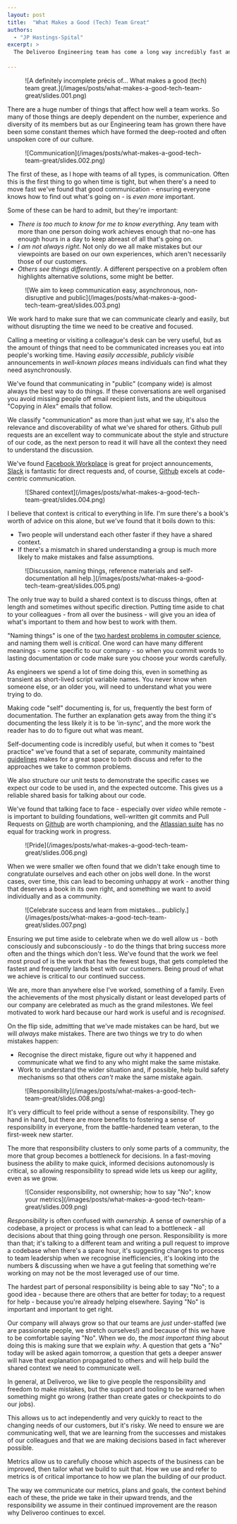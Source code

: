 ```yaml
---
layout: post
title:  "What Makes a Good (Tech) Team Great"
authors:
  - "JP Hastings-Spital"
excerpt: >
  The Deliveroo Engineering team has come a long way incredibly fast and is growing even faster. Our Analytics team is undergoing similarly explosive growth, so I thought I'd talk to the newest members of that team and share why we're so proud of our Engineering culture and how it's grown with us. Here's what we spoke about.

---
```


<figure>
![A definitely incomplete précis of… What makes a good (tech) team great.](/images/posts/what-makes-a-good-tech-team-great/slides.001.png)
</figure>

There are a huge number of things that affect how well a team works. So many of those things are deeply dependent on the number, experience and diversity of its members but as our Engineering team has grown there have been some constant themes which have formed the deep-rooted and often unspoken core of our culture.

<figure>
![Communication](/images/posts/what-makes-a-good-tech-team-great/slides.002.png)
</figure>

The first of these, as I hope with teams of all types, is communication. Often this is the first thing to go when time is tight, but when there's a need to move fast we've found that good communication - ensuring everyone knows how to find out what's going on - is _even more_ important.

Some of these can be hard to admit, but they're important:

* _There is too much to know for me to know everything_. Any team with more than one person doing work achieves enough that no-one has enough hours in a day to keep abreast of all that's going on.
* _I am not always right_. Not only do we all make mistakes but our viewpoints are based on our own experiences, which aren't necessarily those of our customers.
* _Others see things differently_. A different perspective on a problem often highlights alternative solutions, some might be better.

<figure>
![We aim to keep communication easy, asynchronous, non-disruptive and public](/images/posts/what-makes-a-good-tech-team-great/slides.003.png)
</figure>

We work hard to make sure that we can communicate clearly and easily, but without disrupting the time we need to be creative and focused.

Calling a meeting or visiting a colleague's desk can be very useful, but as the amount of things that need to be communicated increases you eat into people's working time. Having _easily accessible_, _publicly visible_ announcements in _well-known places_ means individuals can find what they need asynchronously.

We've found that communicating in "public" (company wide) is almost always the best way to do things. If these conversations are well organised you avoid missing people off email recipient lists, and the ubiquitous "Copying in Alex" emails that follow.

We classify "communication" as more than just what we say, it's also the relevance and discoverability of what we've shared for others. Github pull requests are an excellent way to communicate about the style and structure of our code, as the next person to read it will have all the context they need to understand the discussion.

We've found [Facebook Workplace](https://workplace.fb.com/) is great for project announcements, [Slack](https://slack.com) is fantastic for direct requests and, of course, [Github](https://github.com) excels at code-centric communication.

<figure>
![Shared context](/images/posts/what-makes-a-good-tech-team-great/slides.004.png)
</figure>

I believe that context is critical to everything in life. I'm sure there's a book's worth of advice on this alone, but we've found that it boils down to this:

* Two people will understand each other faster if they have a shared context.
* If there's a mismatch in shared understanding a group is much more likely to make mistakes and false assumptions.

<figure>
![Discussion, naming things, reference materials and self-documentation all help.](/images/posts/what-makes-a-good-tech-team-great/slides.005.png)
</figure>

The only true way to build a shared context is to discuss things, often at length and sometimes without specific direction. Putting time aside to chat to your colleagues - from all over the business - will give you an idea of what's important to them and how best to work with them.

"Naming things" is one of the [two hardest problems in computer science](https://twitter.com/codinghorror/status/506010907021828096), and naming them well is _critical_. One word can have many different meanings - some specific to our company - so when you commit words to lasting documentation or code make sure you choose your words carefully.

As engineers we spend a lot of time doing this, even in something as transient as short-lived script variable names. You never know when someone else, or an older you, will need to understand what you were trying to do.

Making code "self" documenting is, for us, frequently the best form of documentation. The further an explanation gets away from the thing it's documenting the less likely it is to be 'in-sync', and the more work the reader has to do to figure out what was meant.

Self-documenting code is incredibly useful, but when it comes to "best practice" we've found that a set of separate, community maintained [guidelines](http://deliveroo.engineering/guidelines/) makes for a great space to both discuss and refer to the approaches we take to common problems.

We also structure our unit tests to demonstrate the specific cases we expect our code to be used in, and the expected outcome. This gives us a reliable shared basis for talking about our code.

We've found that talking face to face - especially over _video_ while remote - is important to building foundations, well-written git commits and Pull Requests on [Github](https://github.com) are worth championing, and the [Atlassian suite](https://www.atlassian.com/) has no equal for tracking work in progress.

<figure>
![Pride](/images/posts/what-makes-a-good-tech-team-great/slides.006.png)
</figure>

When we were smaller we often found that we didn't take enough time to congratulate ourselves and each other on jobs well done. In the worst cases, over time, this can lead to becoming unhappy at work - another thing that deserves a book in its own right, and something we want to avoid individually and as a community.

<figure>
![Celebrate success and learn from mistakes… publicly.](/images/posts/what-makes-a-good-tech-team-great/slides.007.png)
</figure>

Ensuring we put time aside to celebrate when we do well allow us - both consciously and subconsciously - to do the things that bring success more often and the things which don't less. We've found that the work we feel most proud of is the work that has the fewest bugs, that gets completed the fastest and frequently lands best with our customers. Being proud of what we achieve is critical to our continued success.

We are, more than anywhere else I've worked, something of a family. Even the achievements of the most physically distant or least developed parts of our company are celebrated as much as the grand milestones. We feel motivated to work hard because our hard work is useful and is _recognised_.

On the flip side, admitting that we've made mistakes can be hard, but we will _always_ make mistakes. There are two things we try to do when mistakes happen:

- Recognise the direct mistake, figure out why it happened and communicate what we find to any who might make the same mistake.
- Work to understand the wider situation and, if possible, help build safety mechanisms so that others _can't_ make the same mistake again.


<figure>
![Responsibility](/images/posts/what-makes-a-good-tech-team-great/slides.008.png)
</figure>

It's very difficult to feel pride without a sense of responsibility. They go hand in hand, but there are more benefits to fostering a sense of responsibility in everyone, from the battle-hardened team veteran, to the first-week new starter.

The more that responsibility clusters to only some parts of a community, the more that group becomes a bottleneck for decisions. In a fast-moving business the ability to make quick, informed decisions autonomously is critical, so allowing responsibility to spread wide lets us keep our agility, even as we grow.

<figure>
![Consider responsibility, not ownership; how to say "No"; know your metrics](/images/posts/what-makes-a-good-tech-team-great/slides.009.png)
</figure>

_Responsibility_ is often confused with _ownership_. A sense of ownership of a codebase, a project or process is what can lead to a bottleneck - all decisions about that thing going through one person. Responsibility is more than that; it's talking to a different team and writing a pull request to improve a codebase when there's a spare hour, it's suggesting changes to process to team leadership when we recognise inefficiencies, it's looking into the numbers & discussing when we have a gut feeling that something we're working on may not be the most leveraged use of our time.

The hardest part of personal responsibility is being able to say "No"; to a good idea - because there are others that are better for today; to a request for help - because you're already helping elsewhere. Saying "No" is important and important to get right.

Our company will always grow so that our teams are _just_ under-staffed (we are passionate people, we stretch ourselves!) and because of this we have to be comfortable saying "No". When we do, the _most important thing_ about doing this is making sure that we explain _why_. A question that gets a "No" today will be asked again tomorrow, a question that gets a deeper answer will have that explanation propagated to others and will help build the shared context we need to communicate well.

In general, at Deliveroo, we like to give people the responsibility and freedom to make mistakes, but the support and tooling to be warned when something might go wrong (rather than create gates or checkpoints to do our jobs).

This allows us to act independently and very quickly to react to the changing needs of our customers, but it's risky. We need to ensure we are communicating well, that we are learning from the successes and mistakes of our colleagues and that we are making decisions based in fact wherever possible.

Metrics allow us to carefully choose which aspects of the business can be improved, then tailor what we build to suit that. How we use and refer to metrics is of critical importance to how we plan the building of our product.

The way we communicate our metrics, plans and goals, the context behind each of these, the pride we take in their upward trends, and the responsibility we assume in their continued improvement are the reason why Deliveroo continues to excel.
